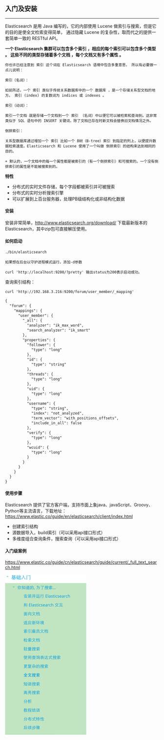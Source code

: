 ## 入门及安装


---
Elasticsearch 是用 Java 编写的，它的内部使用 Lucene 做索引与搜索，但是它的目的是使全文检索变得简单， 通过隐藏 Lucene 的复杂性，取而代之的提供一套简单一致的 RESTful API。

**一个 Elasticsearch 集群可以包含多个索引 ，相应的每个索引可以包含多个类型 。 这些不同的类型存储着多个文档 ，每个文档又有多个属性 。**

```
你也许已经注意到 索引 这个词在 Elasticsearch 语境中包含多重意思， 所以有必要做一点儿说明：

索引（名词）：

如前所述，一个 索引 类似于传统关系数据库中的一个 数据库 ，是一个存储关系型文档的地方。 索引 (index) 的复数词为 indices 或 indexes 。

索引（动词）：

索引一个文档 就是存储一个文档到一个 索引 （名词）中以便它可以被检索和查询到。这非常类似于 SQL 语句中的 INSERT 关键词，除了文档已存在时新文档会替换旧文档情况之外。

倒排索引：

关系型数据库通过增加一个 索引 比如一个 B树（B-tree）索引 到指定的列上，以便提升数据检索速度。Elasticsearch 和 Lucene 使用了一个叫做 倒排索引 的结构来达到相同的目的。

+ 默认的，一个文档中的每一个属性都是被索引的（有一个倒排索引）和可搜索的。一个没有倒排索引的属性是不能被搜索到的。
```


**特性**

* 分布式的实时文件存储，每个字段都被索引并可被搜索
* 分布式的实时分析搜索引擎
* 可以扩展到上百台服务器，处理PB级结构化或非结构化数据

#### 安装

安装非常简单，http://www.elasticsearch.org/download/ 下载最新版本的Elasticsearch，其中zip包可直接解压使用。



####  如何启动

```
./bin/elasticsearch

如果想在后台以守护进程模式运行，添加-d参数

curl 'http://localhost:9200/?pretty' 输出status为200表示启动成功。
```
	
查询索引结构：

```
curl 'http://192.168.3.216:9200/forum/user_member/_mapping'
```

```
{
  "forum": {
    "mappings": {
      "user_member": {
        "_all": {
          "analyzer": "ik_max_word",
          "search_analyzer": "ik_smart"
        },
        "properties": {
          "follower": {
            "type": "long"
          },
          "id": {
            "type": "string"
          },
          "threads": {
            "type": "long"
          },
          "uid": {
            "type": "long"
          },
          "username": {
            "type": "string",
            "index": "not_analyzed",
            "term_vector": "with_positions_offsets",
            "include_in_all": false
          },
          "verify": {
            "type": "long"
          },
          "wcuid": {
            "type": "long"
          }
        }
      }
    }
  }
}
```


#### 使用步骤


Elasticsearch 提供了官方客户端，支持市面上象java、javaScript、Groovy、Python等主流语言，下载地址：https://www.elastic.co/guide/en/elasticsearch/client/index.html

* 	创建索引结构
* 	源数据导入，build索引（可以采用api接口形式）
* 	多维度组合查询条件，搜索查询（可以采用api接口形式）


#### 入门级案例

https://www.elastic.co/guide/cn/elasticsearch/guide/current/_full_text_search.html

![image](img/12.png)

